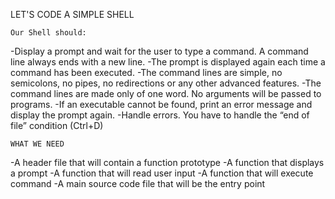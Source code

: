 LET'S CODE A SIMPLE SHELL

	Our Shell should:

-Display a prompt and wait for the user to type a command. A command line always ends with a new line.
-The prompt is displayed again each time a command has been executed.
-The command lines are simple, no semicolons, no pipes, no redirections or any other advanced features.
-The command lines are made only of one word. No arguments will be passed to programs.
-If an executable cannot be found, print an error message and display the prompt again.
-Handle errors.
You have to handle the “end of file” condition (Ctrl+D)

	WHAT WE NEED

 -A header file that will contain a function prototype
 -A function that displays a prompt
 -A function that will read user input
 -A function that will execute command
 -A main source code file that will be the entry point
